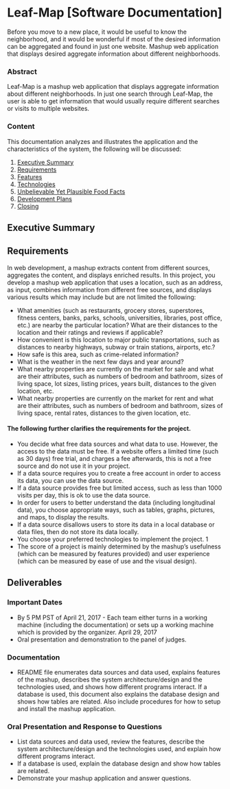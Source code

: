 # Leaf-Map [Software Documentation]
Before you move to a new place, it would be useful to know the neighborhood, and it would be wonderful if most of the desired information can be aggregated and found in just one website.
Mashup web application that displays desired aggregate information about different neighborhoods.

### Abstract
Leaf-Map is a mashup web application that displays aggregate information about different neighborhoods. In just one search through Leaf-Map, the user is able to get information that would usually require different searches or visits to multiple websites.

### Content
This documentation analyzes and illustrates the application and the characteristics of the system, the following will be discussed:
1. [Executive Summary](#executive-summary)
2. [Requirements](#requirements)
3. [Features](#)
4. [Technologies](#)
5. [Unbelievable Yet Plausible Food Facts](#)
6. [Development Plans](#)
7. [Closing](#)

## Executive Summary

## Requirements
In web development, a mashup extracts content from different sources, aggregates the content, and displays enriched results. In this project, you develop a mashup web application that uses a location, such as an address, as input, combines information from different free sources, and displays various results which may include but are not limited the following:


- What amenities (such as restaurants, grocery stores, superstores, fitness centers, banks, parks, schools, universities, libraries, post office, etc.) are nearby the particular location? What are their distances to the location and their ratings and reviews if applicable?
- How convenient is this location to major public transportations, such as distances to nearby highways, subway or train stations, airports, etc.?
- How safe is this area, such as crime-related information?
- What is the weather in the next few days and year around?
- What nearby properties are currently on the market for sale and what are their
attributes, such as numbers of bedroom and bathroom, sizes of living space, lot sizes,
listing prices, years built, distances to the given location, etc.
- What nearby properties are currently on the market for rent and what are their
attributes, such as numbers of bedroom and bathroom, sizes of living space, rental rates, distances to the given location, etc.

#### The following further clarifies the requirements for the project.

- You decide what free data sources and what data to use. However, the access to the data must be free. If a website offers a limited time (such as 30 days) free trial, and charges a fee afterwards, this is not a free source and do not use it in your project.
- If a data source requires you to create a free account in order to access its data, you can use the data source.
- If a data source provides free but limited access, such as less than 1000 visits per day, this is ok to use the data source.
- In order for users to better understand the data (including longitudinal data), you choose appropriate ways, such as tables, graphs, pictures, and maps, to display the results.
- If a data source disallows users to store its data in a local database or data files, then do not store its data locally.
- You choose your preferred technologies to implement the project.
1
- The score of a project is mainly determined by the mashup’s usefulness (which can be measured by features provided) and user experience (which can be measured by ease of use and the visual design).


## Deliverables

### Important Dates
- By 5 PM PST of April 21, 2017 - Each team either turns in a working machine (including the documentation) or sets up a working machine which is provided by the organizer. April 29, 2017
- Oral presentation and demonstration to the panel of judges.

### Documentation
- README file enumerates data sources and data used, explains features of the mashup, describes the system architecture/design and the technologies used, and shows how different programs interact. If a database is used, this document also explains the database design and shows how tables are related. Also include procedures for how to setup and install the mashup application.

### Oral Presentation and Response to Questions
- List data sources and data used, review the features, describe the system architecture/design and the technologies used, and explain how different programs interact.
- If a database is used, explain the database design and show how tables are related.
- Demonstrate your mashup application and answer questions.
